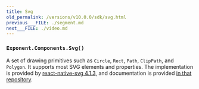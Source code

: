 ```yaml
---
title: Svg
old_permalink: /versions/v10.0.0/sdk/svg.html
previous___FILE: ./segment.md
next___FILE: ./video.md
---
```


### `Exponent.Components.Svg()`

A set of drawing primitives such as `Circle`, `Rect`, `Path`, `ClipPath`, and `Polygon`. It supports most SVG elements and properties. The implementation is provided by [react-native-svg 4.1.3](https://github.com/magicismight/react-native-svg/tree/c9a64c44fcf48b57b2401925950befa3727deb24), and documentation is provided [in that repository](https://github.com/magicismight/react-native-svg/tree/c9a64c44fcf48b57b2401925950befa3727deb24).
